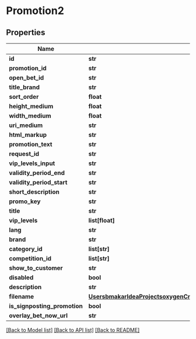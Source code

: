 # Promotion2

## Properties
Name | Type | Description | Notes
------------ | ------------- | ------------- | -------------
**id** | **str** |  | [optional] 
**promotion_id** | **str** |  | [optional] 
**open_bet_id** | **str** |  | [optional] 
**title_brand** | **str** |  | [optional] 
**sort_order** | **float** |  | [optional] 
**height_medium** | **float** |  | [optional] 
**width_medium** | **float** |  | [optional] 
**uri_medium** | **str** |  | [optional] 
**html_markup** | **str** |  | [optional] 
**promotion_text** | **str** |  | [optional] 
**request_id** | **str** |  | [optional] 
**vip_levels_input** | **str** |  | [optional] 
**validity_period_end** | **str** |  | [optional] 
**validity_period_start** | **str** |  | [optional] 
**short_description** | **str** |  | [optional] 
**promo_key** | **str** |  | [optional] 
**title** | **str** |  | [optional] 
**vip_levels** | **list[float]** |  | [optional] 
**lang** | **str** |  | [optional] 
**brand** | **str** |  | [optional] 
**category_id** | **list[str]** |  | [optional] 
**competition_id** | **list[str]** |  | [optional] 
**show_to_customer** | **str** |  | [optional] 
**disabled** | **bool** |  | [optional] 
**description** | **str** |  | [optional] 
**filename** | [**UsersbmakarIdeaProjectsoxygenCmsApisrcmainresourcesstaticprivatecomponentsfilenameYamlFilename**](UsersbmakarIdeaProjectsoxygenCmsApisrcmainresourcesstaticprivatecomponentsfilenameYamlFilename.md) |  | [optional] 
**is_signposting_promotion** | **bool** |  | [optional] 
**overlay_bet_now_url** | **str** |  | [optional] 

[[Back to Model list]](../README.md#documentation-for-models) [[Back to API list]](../README.md#documentation-for-api-endpoints) [[Back to README]](../README.md)

